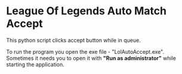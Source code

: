 # League Of Legends Auto Match Accept

This python script clicks accept button while in queue. 

To run the program you open the exe file - "LolAutoAccept.exe". <br>
Sometimes it needs you to open it with <b>"Run as administrator"</b> while starting the application.
